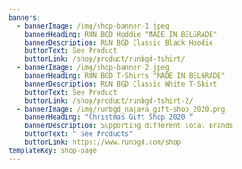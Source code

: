 ```yaml
---
banners:
  - bannerImage: /img/shop-banner-1.jpeg
    bannerHeading: RUN BGD Hoddie "MADE IN BELGRADE"
    bannerDescription: RUN BGD Classic Black Hoodie
    buttonText: See Product
    buttonLink: /shop/product/runbgd-tshirt/
  - bannerImage: /img/shop-banner-2.jpeg
    bannerHeading: RUN BGD T-Shirts "MADE IN BELGRADE"
    bannerDescription: RUN BGD Classic White T-Shirt
    buttonText: See Product
    buttonLink: /shop/product/runbgd-tshirt-2/
  - bannerImage: /img/runbgd_najava_gift-shop_2020.png
    bannerHeading: "Christmas Gift Shop 2020 "
    bannerDescription: Supporting different local Brands
    buttonText: " See Products"
    buttonLink: https://www.runbgd.com/shop
templateKey: shop-page
---
```

